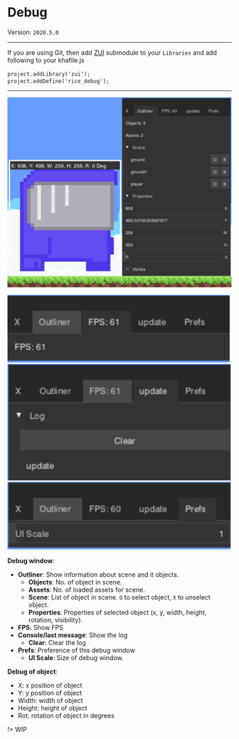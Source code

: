 # Debug

Version: `2020.5.0`

---

If you are using Git, then add [ZUI](https://github.com/armory3d/zui) submodule to your `Libraries`
and add following to your khafile.js
```
project.addLibrary('zui');
project.addDefine('rice_debug');
```

---

![](/../assets/d_1.png ':size=400')

![](/../assets/d_2.png ':size=200')
![](/../assets/d_3.png ':size=200')
![](/../assets/d_4.png ':size=200')

**Debug window**:
* **Outliner**: Show information about scene and it objects.
    * **Objects**: No. of object in scene.
    * **Assets**: No. of loaded assets for scene.
    * **Scene**: List of object in scene. `O` to select object, `X` to unselect object.
    * **Properties**: Properties of selected object (x, y, width, height, rotation, visibility).
* **FPS**: Show FPS
* **Console/last message**: Show the log
    * **Clear**: Clear the log
* **Prefs**: Preference of this debug window
    * **UI Scale**: Size of debug window.


**Debug of object**:
* X: x position of object
* Y: y position of object
* Width: width of object
* Height: height of object
* Rot: rotation of object in degrees

!> WIP
